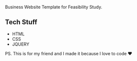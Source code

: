 Business Website Template for Feasibility Study.




## Tech Stuff

* HTML
* CSS
* JQUERY



PS. This is for my friend and I made it because I love to code ❤ 
